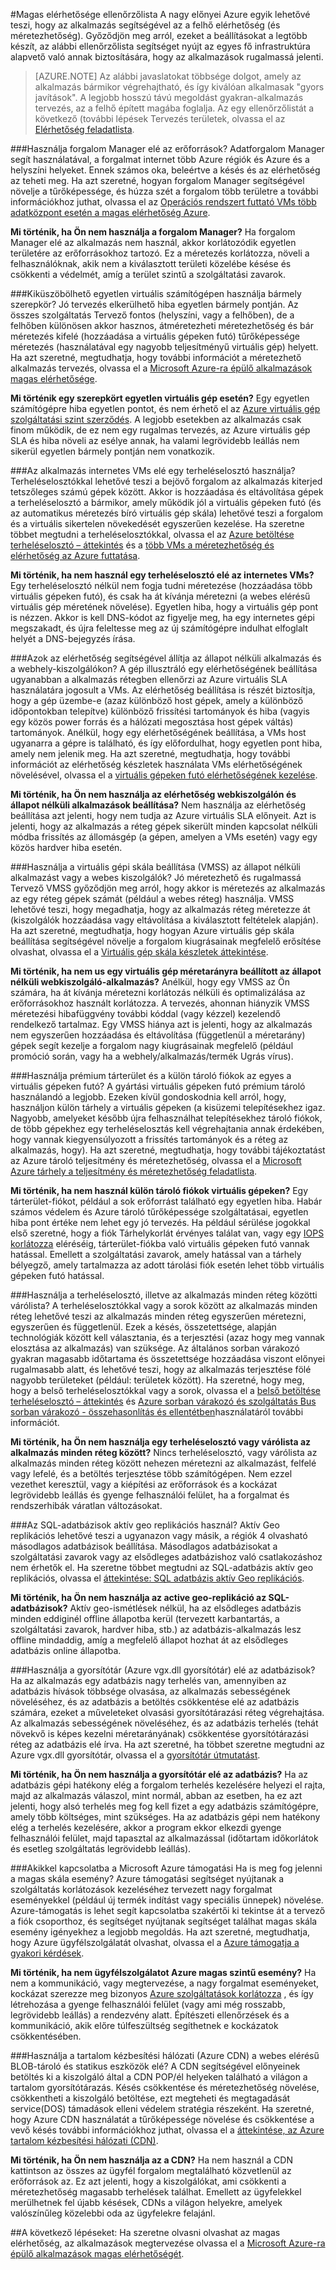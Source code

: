 <properties
   pageTitle="Magas elérhetősége feladatlista |} Microsoft Azure"
   description="Beállítások és a műveleteket, amelyeket sokat tehet győződjön meg arról, hogy egy rövid feladatlista fejlesztjük az Azure az alkalmazás elérhetőségét."
   services=""
   documentationCenter="na"
   authors="adamglick"
   manager="saladki"
   editor=""/>

<tags
   ms.service="resiliency"
   ms.devlang="na"
   ms.topic="article"
   ms.tgt_pltfrm="na"
   ms.workload="na"
   ms.date="08/18/2016"
   ms.author="aglick"/>

#<a name="high-availability-checklist"></a>Magas elérhetősége ellenőrzőlista
A nagy előnyei Azure egyik lehetővé teszi, hogy az alkalmazás segítségével az a felhő elérhetőség (és méretezhetőség). Győződjön meg arról, ezeket a beállításokat a legtöbb készít, az alábbi ellenőrzőlista segítséget nyújt az egyes fő infrastruktúra alapvető való annak biztosítására, hogy az alkalmazások rugalmassá jelenti. 

>[AZURE.NOTE] Az alábbi javaslatokat többsége dolgot, amely az alkalmazás bármikor végrehajtható, és így kiválóan alkalmasak "gyors javítások". A legjobb hosszú távú megoldást gyakran-alkalmazás tervezés, az a felhő épített magába foglalja.  Az egy ellenőrzőlistát a következő (további lépések Tervezés területek, olvassa el az [Elérhetőség feladatlista](../best-practices-availability-checklist.md).

###<a name="are-you-using-traffic-manager-in-front-of-your-resources"></a>Használja forgalom Manager elé az erőforrások?
Adatforgalom Manager segít használatával, a forgalmat internet több Azure régiók és Azure és a helyszíni helyeket. Ennek számos oka, beleértve a késés és az elérhetőség az teheti meg. Ha azt szeretné, hogyan forgalom Manager segítségével növelje a tűrőképessége, és húzza szét a forgalom több területre a további információkhoz juthat, olvassa el az [Operációs rendszert futtató VMs több adatközpont esetén a magas elérhetőség Azure](../guidance/guidance-compute-multiple-datacenters.md).

__Mi történik, ha Ön nem használja a forgalom Manager?__ Ha forgalom Manager elé az alkalmazás nem használ, akkor korlátozódik egyetlen területére az erőforrásokhoz tartozó. Ez a méretezés korlátozza, növeli a felhasználóknak, akik nem a kiválasztott területi közelébe késése és csökkenti a védelmét, amíg a terület szintű a szolgáltatási zavarok.

###<a name="have-you-avoided-using-a-single-virtual-machine-for-any-role"></a>Kiküszöbölhető egyetlen virtuális számítógépen használja bármely szerepkör?
Jó tervezés elkerülhető hiba egyetlen bármely pontján. Az összes szolgáltatás Tervező fontos (helyszíni, vagy a felhőben), de a felhőben különösen akkor hasznos, átméretezheti méretezhetőség és bár méretezés kifelé (hozzáadása a virtuális gépeken futó) tűrőképessége méretezés (használatával egy nagyobb teljesítményű virtuális gép) helyett. Ha azt szeretné, megtudhatja, hogy további információt a méretezhető alkalmazás tervezés, olvassa el a [Microsoft Azure-ra épülő alkalmazások magas elérhetősége](resiliency-high-availability-azure-applications.md).

__Mi történik egy szerepkört egyetlen virtuális gép esetén?__ Egy egyetlen számítógépre hiba egyetlen pontot, és nem érhető el az [Azure virtuális gép szolgáltatási szint szerződés](https://azure.microsoft.com/support/legal/sla/virtual-machines/v1_0/). A legjobb esetekben az alkalmazás csak finom működik, de ez nem egy rugalmas tervezés, az Azure virtuális gép SLA és hiba növeli az esélye annak, ha valami legrövidebb leállás nem sikerül egyetlen bármely pontján nem vonatkozik.

###<a name="are-you-using-a-load-balancer-in-front-of-your-applications-internet-facing-vms"></a>Az alkalmazás internetes VMs elé egy terheléselosztó használja?
Terheléselosztókkal lehetővé teszi a bejövő forgalom az alkalmazás kiterjed tetszőleges számú gépek között. Akkor is hozzáadása és eltávolítása gépek a terheléselosztó a bármikor, amely működik jól a virtuális gépeken futó (és az automatikus méretezés bíró virtuális gép skála) lehetővé teszi a forgalom és a virtuális sikertelen növekedését egyszerűen kezelése. Ha szeretne többet megtudni a terheléselosztókkal, olvassa el az [Azure betöltése terheléselosztó – áttekintés](../load-balancer/load-balancer-overview.md) és a [több VMs a méretezhetőség és elérhetőség az Azure futtatása](../guidance/guidance-compute-multi-vm.md).

__Mi történik, ha nem használ egy terheléselosztó elé az internetes VMs?__ Egy terheléselosztó nélkül nem fogja tudni méretezése (hozzáadása több virtuális gépeken futó), és csak ha át kívánja méretezni (a webes elérésű virtuális gép méretének növelése). Egyetlen hiba, hogy a virtuális gép pont is nézzen. Akkor is kell DNS-kódot az figyelje meg, ha egy internetes gépi megszakadt, és újra feleltesse meg az új számítógépre indulhat elfoglalt helyét a DNS-bejegyzés írása.

###<a name="are-you-using-availability-sets-for-your-stateless-application-and-web-servers"></a>Azok az elérhetőség segítségével állítja az állapot nélküli alkalmazás és a webhely-kiszolgálókon?
A gép illusztráló egy elérhetőségének beállítása ugyanabban a alkalmazás rétegben ellenőrzi az Azure virtuális SLA használatára jogosult a VMs. Az elérhetőség beállítása is részét biztosítja, hogy a gép üzembe-e (azaz különböző host gépek, amely a különböző időpontokban telepítve) különböző frissítési tartományok és hiba (vagyis egy közös power forrás és a hálózati megosztása host gépek váltás) tartományok. Anélkül, hogy egy elérhetőségének beállítása, a VMs host ugyanarra a gépre is található, és így előfordulhat, hogy egyetlen pont hiba, amely nem jelenik meg. Ha azt szeretné, megtudhatja, hogy további információt az elérhetőség készletek használata VMs elérhetőségének növelésével, olvassa el a [virtuális gépeken futó elérhetőségének kezelése](../virtual-machines/virtual-machines-windows-manage-availability.md).

__Mi történik, ha Ön nem használja az elérhetőség webkiszolgálón és állapot nélküli alkalmazások beállítása?__ Nem használja az elérhetőség beállítása azt jelenti, hogy nem tudja az Azure virtuális SLA előnyeit. Azt is jelenti, hogy az alkalmazás a réteg gépek sikerült minden kapcsolat nélküli módba frissítés az állomásgép (a gépen, amelyen a VMs esetén) vagy egy közös hardver hiba esetén.

###<a name="are-you-using-virtual-machine-scale-sets-vmss-for-your-stateless-application-or-web-servers"></a>Használja a virtuális gépi skála beállítása (VMSS) az állapot nélküli alkalmazást vagy a webes kiszolgálók?
Jó méretezhető és rugalmassá Tervező VMSS győződjön meg arról, hogy akkor is méretezés az alkalmazás az egy réteg gépek számát (például a webes réteg) használja. VMSS lehetővé teszi, hogy megadhatja, hogy az alkalmazás réteg méretezze át (kiszolgálók hozzáadása vagy eltávolítása a kiválasztott feltételek alapján). Ha azt szeretné, megtudhatja, hogy hogyan Azure virtuális gép skála beállítása segítségével növelje a forgalom kiugrásainak megfelelő erősítése olvashat, olvassa el a [Virtuális gép skála készletek áttekintése](../virtual-machine-scale-sets/virtual-machine-scale-sets-overview.md).

__Mi történik, ha nem us egy virtuális gép méretarányra beállított az állapot nélküli webkiszolgáló-alkalmazás?__ Anélkül, hogy egy VMSS az Ön számára, ha át kívánja méretezni korlátozás nélküli és optimalizálása az erőforrásokhoz használt korlátozza. A tervezés, ahonnan hiányzik VMSS méretezési hibafüggvény további kóddal (vagy kézzel) kezelendő rendelkező tartalmaz. Egy VMSS hiánya azt is jelenti, hogy az alkalmazás nem egyszerűen hozzáadása és eltávolítása (függetlenül a méretarány) gépek segít kezelje a forgalom nagy kiugrásainak megfelelő (például promóció során, vagy ha a webhely/alkalmazás/termék Ugrás vírus).

###<a name="are-you-using-premium-storage-and-separate-storage-accounts-for-each-of-your-virtual-machines"></a>Használja prémium tárterület és a külön tároló fiókok az egyes a virtuális gépeken futó?
A gyártási virtuális gépeken futó prémium tároló használandó a legjobb. Ezeken kívül gondoskodnia kell arról, hogy, használjon külön tárhely a virtuális gépeken (a kisüzemi telepítésekhez igaz. Nagyobb, amelyeket később újra felhasználhat telepítésekhez tároló fiókok, de több gépekhez egy terheléselosztás kell végrehajtania annak érdekében, hogy vannak kiegyensúlyozott a frissítés tartományok és a réteg az alkalmazás, hogy). Ha azt szeretné, megtudhatja, hogy további tájékoztatást az Azure tároló teljesítmény és méretezhetőség, olvassa el a [Microsoft Azure tárhely a teljesítmény és méretezhetőség feladatlista](../storage/storage-performance-checklist.md).

__Mi történik, ha nem használ külön tároló fiókok virtuális gépeken?__ Egy tárterület-fiókot, például a sok erőforrást található egy egyetlen hiba. Habár számos védelem és Azure tároló tűrőképessége szolgáltatásai, egyetlen hiba pont értéke nem lehet egy jó tervezés. Ha például sérülése jogokkal első szeretné, hogy a fiók Tárhelykorlát érvényes találat van, vagy egy [IOPS korlátozza](../azure-subscription-service-limits.md#virtual-machine-disk-limits) eléréséig, tárterület-fiókba való virtuális gépeken futó vannak hatással. Emellett a szolgáltatási zavarok, amely hatással van a tárhely bélyegző, amely tartalmazza az adott tárolási fiók esetén lehet több virtuális gépeken futó hatással.

###<a name="are-you-using-a-load-balancer-or-a-queue-between-each-tier-of-your-application"></a>Használja a terheléselosztó, illetve az alkalmazás minden réteg közötti várólista?
A terheléselosztókkal vagy a sorok között az alkalmazás minden réteg lehetővé teszi az alkalmazás minden réteg egyszerűen méretezni, egyszerűen és függetlenül. Ezek a késés, összetettsége, alapján technológiák között kell választania, és a terjesztési (azaz hogy meg vannak elosztása az alkalmazás) van szüksége. Az általános sorban várakozó gyakran magasabb időtartama és összetettsége hozzáadása viszont előnyei rugalmasabb alatt, és lehetővé teszi, hogy az alkalmazás terjesztése fölé nagyobb területeket (például: területek között). Ha szeretné, hogy meg, hogy a belső terheléselosztókkal vagy a sorok, olvassa el a [belső betöltése terheléselosztó – áttekintés](../load-balancer/load-balancer-internal-overview.md) és [Azure sorban várakozó és szolgáltatás Bus sorban várakozó - összehasonlítás és ellentétben](../service-bus-messaging/service-bus-azure-and-service-bus-queues-compared-contrasted.md)használatáról további információt.

__Mi történik, ha Ön nem használja egy terheléselosztó vagy várólista az alkalmazás minden réteg között?__ Nincs terheléselosztó, vagy várólista az alkalmazás minden réteg között nehezen méretezni az alkalmazást, felfelé vagy lefelé, és a betöltés terjesztése több számítógépen. Nem ezzel vezethet keresztül, vagy a kiépítési az erőforrások és a kockázat legrövidebb leállás és gyenge felhasználói felület, ha a forgalmat és rendszerhibák váratlan változásokat.
 
###<a name="are-your-sql-databases-using-active-geo-replication"></a>Az SQL-adatbázisok aktív geo replikációs használ? 
Aktív Geo replikációs lehetővé teszi a ugyanazon vagy másik, a régiók 4 olvasható másodlagos adatbázisok beállítása. Másodlagos adatbázisokat a szolgáltatási zavarok vagy az elsődleges adatbázishoz való csatlakozáshoz nem érhetők el. Ha szeretne többet megtudni az SQL-adatbázis aktív geo replikációs, olvassa el [áttekintése: SQL adatbázis aktív Geo replikációs](../sql-database/sql-database-geo-replication-overview.md).
 
 __Mi történik, ha Ön nem használja az active geo-replikáció az SQL-adatbázisok?__ Aktív geo-ismétlések nélkül, ha az elsődleges adatbázis minden eddiginél offline állapotba kerül (tervezett karbantartás, a szolgáltatási zavarok, hardver hiba, stb.) az adatbázis-alkalmazás lesz offline mindaddig, amíg a megfelelő állapot hozhat át az elsődleges adatbázis online állapotba. 
 
###<a name="are-you-using-a-cache-azure-redis-cache-in-front-of-your-databases"></a>Használja a gyorsítótár (Azure vgx.dll gyorsítótár) elé az adatbázisok?
Ha az alkalmazás egy adatbázis nagy terhelés van, amennyiben az adatbázis hívások többsége olvasása, az alkalmazás sebességének növeléséhez, és az adatbázis a betöltés csökkentése elé az adatbázis számára, ezeket a műveleteket olvasási gyorsítótárazási réteg végrehajtása. Az alkalmazás sebességének növeléséhez, és az adatbázis terhelés (tehát növekvő is képes kezelni méretarányának) csökkentése gyorsítótárazási réteg az adatbázis elé írva. Ha azt szeretné, ha többet szeretne megtudni az Azure vgx.dll gyorsítótár, olvassa el a [gyorsítótár útmutatást](../best-practices-caching.md).
 
 __Mi történik, ha Ön nem használja a gyorsítótár elé az adatbázis?__ Ha az adatbázis gépi hatékony elég a forgalom terhelés kezelésére helyezi el rajta, majd az alkalmazás válaszol, mint normál, abban az esetben, ha ez azt jelenti, hogy alsó terhelés meg fog kell fizet a egy adatbázis számítógépre, amely több költséges, mint szükséges. Ha az adatbázis gépi nem hatékony elég a terhelés kezelésére, akkor a program ekkor elkezdi gyenge felhasználói felület, majd tapasztal az alkalmazással (időtartam időkorlátok és esetleg szolgáltatás legrövidebb leállás).
 
###<a name="have-you-contacted-microsoft-azure-support-if-you-are-expecting-a-high-scale-event"></a>Akikkel kapcsolatba a Microsoft Azure támogatási Ha is meg fog jelenni a magas skála esemény?
Azure támogatási segítséget nyújtanak a szolgáltatás korlátozások kezeléséhez tervezett nagy forgalmat eseményekkel (például új termék indítást vagy speciális ünnepek) növelése. Azure-támogatás is lehet segít kapcsolatba szakértői ki tekintse át a tervező a fiók csoporthoz, és segítséget nyújtanak segítséget találhat magas skála esemény igényekhez a legjobb megoldás. Ha azt szeretné, megtudhatja, hogy Azure ügyfélszolgálatát olvashat, olvassa el a [Azure támogatja a gyakori kérdések](https://azure.microsoft.com/support/faq/).

__Mi történik, ha nem ügyfélszolgálatot Azure magas szintű esemény?__ Ha nem a kommunikáció, vagy megtervezése, a nagy forgalmat eseményeket, kockázat szerezze meg bizonyos [Azure szolgáltatások korlátozza](../azure-subscription-service-limits.md) , és így létrehozása a gyenge felhasználói felület (vagy ami még rosszabb, legrövidebb leállás) a rendezvény alatt. Építészeti ellenőrzések és a kommunikáció, akik előre túlfeszültség segíthetnek e kockázatok csökkentésében.

###<a name="are-you-using-a-content-delivery-network-azure-cdn-in-front-of-your-web-facing-storage-blobs-and-static-assets"></a>Használja a tartalom kézbesítési hálózati (Azure CDN) a webes elérésű BLOB-tároló és statikus eszközök elé?
A CDN segítségével előnyeinek betöltés ki a kiszolgáló által a CDN POP/él helyeken található a világon a tartalom gyorsítótárazás. Késés csökkentése és méretezhetőség növelése, csökkentheti a kiszolgáló betöltése, ezt megteheti és megtagadását service(DOS) támadások elleni védelem stratégia részeként. Ha szeretné, hogy Azure CDN használatát a tűrőképessége növelése és csökkentése a vevő késés további információkhoz juthat, olvassa el a [áttekintése, az Azure tartalom kézbesítési hálózati (CDN)](../cdn/cdn-overview.md).

__Mi történik, ha Ön nem használja az a CDN?__ Ha nem használ a CDN kattintson az összes az ügyfél forgalom megtalálható közvetlenül az erőforrások az. Ez azt jelenti, hogy a kiszolgálókat, ami csökkenti a méretezhetőség magasabb terhelések találhat. Emellett az ügyfelekkel merülhetnek fel újabb késések, CDNs a világon helyekre, amelyek valószínűleg közelebbi oda az ügyfelekre felajánl.

##<a name="next-steps"></a>A következő lépéseket:
Ha szeretne olvasni olvashat az magas elérhetőség, az alkalmazások megtervezése olvassa el a [Microsoft Azure-ra épülő alkalmazások magas elérhetőségét](resiliency-high-availability-azure-applications.md).
